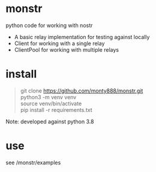 # monstr

python code for working with nostr

* A basic relay implementation for testing against locally
* Client for working with a single relay
* ClientPool for working with multiple relays

# install
> git clone https://github.com/monty888/monstr.git   
> python3 -m venv venv  
> source venv/bin/activate  
> pip install -r requirements.txt

Note: developed against python 3.8

# use 
see /monstr/examples  
